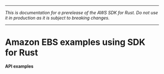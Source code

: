 --------

 *This is documentation for a prerelease of the AWS SDK for Rust\. Do not use it in production as it is subject to breaking changes\.* 

--------

# Amazon EBS examples using SDK for Rust<a name="rust_ebs_code_examples"></a>

**API examples**